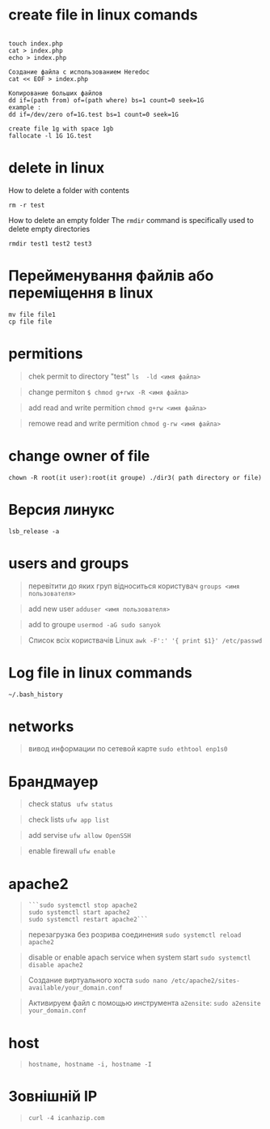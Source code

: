 # create file in linux comands
```

touch index.php
cat > index.php
echo > index.php

Создание файла с использованием Heredoc
cat << EOF > index.php

Копирование больших файлов
dd if=(path from) of=(path where) bs=1 count=0 seek=1G
example :
dd if=/dev/zero of=1G.test bs=1 count=0 seek=1G

create file 1g with space 1gb
fallocate -l 1G 1G.test
```
# delete in linux

How to delete a folder with contents
```
rm -r test
```
How to delete an empty folder
The ```rmdir``` command is specifically used to delete empty directories
```
rmdir test1 test2 test3
```
# Перейменування файлів або переміщення в linux
```
mv file file1
cp file file
```
# permitions

>chek permit to directory "test"
```ls  -ld <имя файла>```

>change permiton
```$ chmod g+rwx -R <имя файла>```

> add read and write permition
```chmod g+rw <имя файла>```

> remowe read and write permition
```chmod g-rw <имя файла>``` 
# change owner of file
```
chown -R root(it user):root(it groupe) ./dir3( path directory or file)
```
# Версия линукс
```lsb_release -a```
# users and groups

>перевітити до яких груп відноситься користувач
```groups <имя пользователя> ```

>add new user
```adduser <имя пользователя>```

>add to groupe 
```usermod -aG sudo sanyok```

>Список всіх користвачів Linux 
```awk -F':' '{ print $1}' /etc/passwd```



# Log file in linux commands
```~/.bash_history```

# networks 

>вивод информации по сетевой карте
```sudo ethtool enp1s0```

# Брандмауер 

> check status 
``` ufw status```

> check lists
```ufw app list```

> add servise
```ufw allow OpenSSH ```

> enable firewall
```ufw enable```

# apache2

>```systemctl status apache2
>```sudo systemctl stop apache2
>sudo systemctl start apache2
>sudo systemctl restart apache2```

>перезагрузка без розрива соединения
>```sudo systemctl reload apache2```

>disable or enable apach service when system start
>```sudo systemctl disable apache2```

>Создание виртуального хоста
```sudo nano /etc/apache2/sites-available/your_domain.conf```

>Активируем файл с помощью инструмента ```a2ensite```:
```sudo a2ensite your_domain.conf```

# host

> ```hostname, hostname -i, hostname -I```
# Зовнішній IP

>```curl -4 icanhazip.com```



